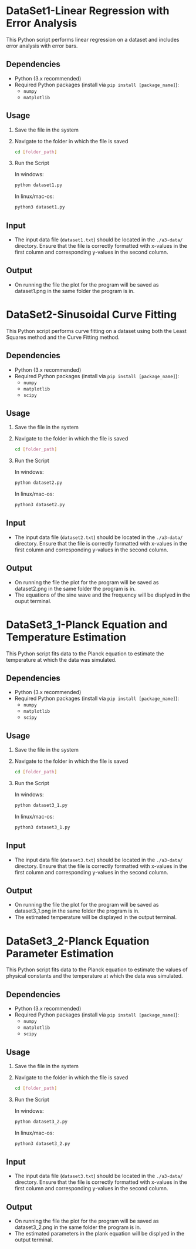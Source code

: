 # DataSet1-Linear Regression with Error Analysis

This Python script performs linear regression on a dataset and includes error analysis with error bars.

## Dependencies

- Python (3.x recommended)
- Required Python packages (install via `pip install [package_name]`):
  - `numpy`
  - `matplotlib`

## Usage

1. Save the file in the system

2. Navigate to the folder in which the file is saved
   ```bash
   cd [folder_path]
   ```
3. Run the Script

   In windows:
   ```bash
   python dataset1.py
   ```
   In linux/mac-os:
   ```bash
   python3 dataset1.py
   ```
## Input

- The input data file (`dataset1.txt`) should be located in the `./a3-data/` directory. Ensure that the file is correctly formatted with x-values in the first column and corresponding y-values in the second column.

## Output

- On running the file the plot for the program will be saved as dataset1.png in the same folder the program is in.


# DataSet2-Sinusoidal Curve Fitting

This Python script performs curve fitting on a dataset using both the Least Squares method and the Curve Fitting method.

## Dependencies

- Python (3.x recommended)
- Required Python packages (install via `pip install [package_name]`):
  - `numpy`
  - `matplotlib`
  - `scipy`

## Usage

1. Save the file in the system

2. Navigate to the folder in which the file is saved
   ```bash
   cd [folder_path]
   ```
3. Run the Script

   In windows:
   ```bash
   python dataset2.py
   ```
   In linux/mac-os:
   ```bash
   python3 dataset2.py
   ```
## Input

- The input data file (`dataset2.txt`) should be located in the `./a3-data/` directory. Ensure that the file is correctly formatted with x-values in the first column and corresponding y-values in the second column.

## Output

- On running the file the plot for the program will be saved as dataset2.png in the same folder the program is in.
- The equations of the sine wave and the frequency will be displyed in the ouput terminal.


# DataSet3_1-Planck Equation and Temperature Estimation

This Python script fits data to the Planck equation to estimate the temperature at which the data was simulated.

## Dependencies

- Python (3.x recommended)
- Required Python packages (install via `pip install [package_name]`):
  - `numpy`
  - `matplotlib`
  - `scipy`

## Usage

1. Save the file in the system

2. Navigate to the folder in which the file is saved
   ```bash
   cd [folder_path]
   ```
3. Run the Script

   In windows:
   ```bash
   python dataset3_1.py
   ```
   In linux/mac-os:
   ```bash
   python3 dataset3_1.py
   ```
## Input

- The input data file (`dataset3.txt`) should be located in the `./a3-data/` directory. Ensure that the file is correctly formatted with x-values in the first column and corresponding y-values in the second column.

## Output

- On running the file the plot for the program will be saved as dataset3_1.png in the same folder the program is in.
- The estimated temperature will be displayed in the output terminal.

# DataSet3_2-Planck Equation Parameter Estimation

This Python script fits data to the Planck equation to estimate the values of physical constants and the temperature at which the data was simulated.


## Dependencies

- Python (3.x recommended)
- Required Python packages (install via `pip install [package_name]`):
  - `numpy`
  - `matplotlib`
  - `scipy`

## Usage

1. Save the file in the system

2. Navigate to the folder in which the file is saved
   ```bash
   cd [folder_path]
   ```
3. Run the Script

   In windows:
   ```bash
   python dataset3_2.py
   ```
   In linux/mac-os:
   ```bash
   python3 dataset3_2.py
   ```
## Input

- The input data file (`dataset3.txt`) should be located in the `./a3-data/` directory. Ensure that the file is correctly formatted with x-values in the first column and corresponding y-values in the second column.

## Output

- On running the file the plot for the program will be saved as dataset3_2.png in the same folder the program is in.
- The estimated parameters in the plank equation will be displyed in the output terminal.




